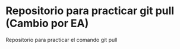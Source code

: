 # Repositorio para practicar git pull (Cambio por EA)
Repositorio para practicar el comando git pull
